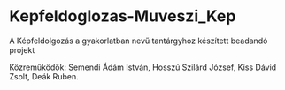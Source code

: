 # Kepfeldoglozas-Muveszi_Kep
A Képfeldolgozás a gyakorlatban nevű tantárgyhoz készített beadandó projekt

Közreműködők:
  Semendi Ádám István,
  Hosszú Szilárd József,
  Kiss Dávid Zsolt,
  Deák Ruben.
